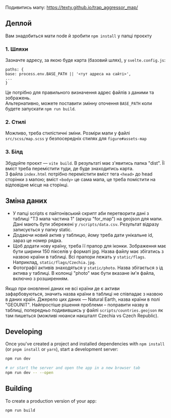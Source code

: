 Подивитись мапу: https://texty.github.io/trap_aggressor_map/

## Деплой

Вам знадобиться мати node й зробити `npm install` у папці проєкту

### 1. Шляхи

Зазначте адресу, за якою буде карта (базовий шлях), у `svelte.config.js`:

```{js}
paths: {
base: process.env.BASE_PATH || '<тут адреса на сайті>',
...
}
```

Це потрібно для правильного визначення адрес файлів з даними та зображень.  
Альтернативно, можете поставити змінну оточення `BASE_PATH` коли будете запускати `npm run build`.

### 2. Стилі

Можливо, треба стилістичні зміни. Розміри мапи у файлі `src/scss/map.scss` у безпосередніх стилях для `figure#assets-map`

### 3. Білд

Збудуйте проєкт — `vite build`. В результаті має з'явитись папка "dist". Її вміст треба перемістити туди, де буде знаходитись карта.  
З файла `index.html` потрібно перемістити вміст тега `<head>` до head сторінки з мапою; вміст `<body>` це сама мапа, це треба помістити на відповідне місце на сторінці.

## Зміна даних

- У папці scripts є пайтонівський скрипт аби перетворити дані з таблиці "ТЗ мапа частина 1" (аркуш "for_map") на geojson для мапи. Дані мають бути збережені у `/scripts/data.csv`. Результат відразу записується у папку static.
- Додаючи новий актив у таблицю, йому треба дати унікальне id, зараз це номер рядка.
- Щоб додати нову країну, треба її прапор для іконки. Зображення має бути ширини 150 пікселів у форматі jpg. Назва файлу має збігатись з назвою країни в таблиці. Всі прапори лежать у `static/flags`. Наприклад, `static/flags/Czechia.jpg`.
- Фотографії активів знаходяться у `static/photo`. Назва збігається з ід актива у таблиці. В колонці "photo" має бути вказане ім'я файла, включно з розширенням.

Якщо при оновленні даних не всі країни де є активи зафарбовуються, значить назва країни в таблиці не співпадає з назвою в даних країн. Джерело цих даних — Natural Earth, назва країни в полі "GEOUNIT". Найпростіше рішення проблеми – поправити назву в таблиці, попередньо подивившись у файлі `scripts/countries.geojson` як там пишеться (можливі нюанси накшталт Czechia vs Czech Republic).

## Developing

Once you've created a project and installed dependencies with `npm install` (or `pnpm install` or `yarn`), start a development server:

```bash
npm run dev

# or start the server and open the app in a new browser tab
npm run dev -- --open
```

## Building

To create a production version of your app:

```bash
npm run build
```
